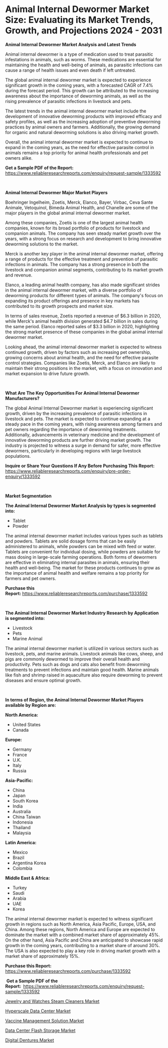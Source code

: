 <p><h1>Animal Internal Dewormer Market Size: Evaluating its Market Trends, Growth, and Projections 2024 - 2031</h1></p><p><strong>Animal Internal Dewormer Market Analysis and Latest Trends</strong></p>
<p><p>Animal internal dewormer is a type of medication used to treat parasitic infestations in animals, such as worms. These medications are essential for maintaining the health and well-being of animals, as parasitic infections can cause a range of health issues and even death if left untreated.</p><p>The global animal internal dewormer market is expected to experience significant growth in the coming years, with a forecasted CAGR of 7.4% during the forecast period. This growth can be attributed to the increasing awareness about the importance of deworming animals, as well as the rising prevalence of parasitic infections in livestock and pets.</p><p>The latest trends in the animal internal dewormer market include the development of innovative deworming products with improved efficacy and safety profiles, as well as the increasing adoption of preventive deworming practices by animal owners and farmers. Additionally, the growing demand for organic and natural deworming solutions is also driving market growth.</p><p>Overall, the animal internal dewormer market is expected to continue to expand in the coming years, as the need for effective parasite control in animals remains a top priority for animal health professionals and pet owners alike.</p></p>
<p><strong>Get a Sample PDF of the Report:&nbsp;</strong> <a href="https://www.reliableresearchreports.com/enquiry/request-sample/1333592">https://www.reliableresearchreports.com/enquiry/request-sample/1333592</a></p>
<p>&nbsp;</p>
<p><strong>Animal Internal Dewormer Major Market Players</strong></p>
<p><p>Boehringer Ingelheim, Zoetis, Merck, Elanco, Bayer, Virbac, Ceva Sante Animale, Vetoquinol, Bimeda Animal Health, and Chanelle are some of the major players in the global animal internal dewormer market. </p><p>Among these companies, Zoetis is one of the largest animal health companies, known for its broad portfolio of products for livestock and companion animals. The company has seen steady market growth over the years, with a strong focus on research and development to bring innovative deworming solutions to the market.</p><p>Merck is another key player in the animal internal dewormer market, offering a range of products for the effective treatment and prevention of parasitic infections in animals. The company has a strong presence in both the livestock and companion animal segments, contributing to its market growth and revenue.</p><p>Elanco, a leading animal health company, has also made significant strides in the animal internal dewormer market, with a diverse portfolio of deworming products for different types of animals. The company's focus on expanding its product offerings and presence in key markets has contributed to its growth prospects and market size.</p><p>In terms of sales revenue, Zoetis reported a revenue of $6.3 billion in 2020, while Merck's animal health division generated $4.7 billion in sales during the same period. Elanco reported sales of $3.3 billion in 2020, highlighting the strong market presence of these companies in the global animal internal dewormer market. </p><p>Looking ahead, the animal internal dewormer market is expected to witness continued growth, driven by factors such as increasing pet ownership, growing concerns about animal health, and the need for effective parasite control strategies. Companies like Zoetis, Merck, and Elanco are likely to maintain their strong positions in the market, with a focus on innovation and market expansion to drive future growth.</p></p>
<p>&nbsp;</p>
<p><strong>What Are The Key Opportunities For Animal Internal Dewormer Manufacturers?</strong></p>
<p><p>The global Animal Internal Dewormer market is experiencing significant growth, driven by the increasing prevalence of parasitic infections in livestock and pets. The market is expected to continue expanding at a steady pace in the coming years, with rising awareness among farmers and pet owners regarding the importance of deworming treatments. Additionally, advancements in veterinary medicine and the development of innovative deworming products are further driving market growth. The industry is projected to witness a surge in demand for safer, more effective dewormers, particularly in developing regions with large livestock populations.</p></p>
<p><strong>Inquire or Share Your Questions If Any Before Purchasing This Report:</strong> <a href="https://www.reliableresearchreports.com/enquiry/pre-order-enquiry/1333592">https://www.reliableresearchreports.com/enquiry/pre-order-enquiry/1333592</a></p>
<p>&nbsp;</p>
<p><strong>Market Segmentation</strong></p>
<p><strong>The Animal Internal Dewormer Market Analysis by types is segmented into:</strong></p>
<p><ul><li>Tablet</li><li>Powder</li></ul></p>
<p><p>The animal internal dewormer market includes various types such as tablets and powders. Tablets are solid dosage forms that can be easily administered to animals, while powders can be mixed with feed or water. Tablets are convenient for individual dosing, while powders are suitable for mass dosing in large-scale farming operations. Both forms of dewormers are effective in eliminating internal parasites in animals, ensuring their health and well-being. The market for these products continues to grow as the importance of animal health and welfare remains a top priority for farmers and pet owners.</p></p>
<p><strong>Purchase this Report:&nbsp;</strong><a href="https://www.reliableresearchreports.com/purchase/1333592">https://www.reliableresearchreports.com/purchase/1333592</a></p>
<p>&nbsp;</p>
<p><strong>The Animal Internal Dewormer Market Industry Research by Application is segmented into:</strong></p>
<p><ul><li>Livestock</li><li>Pets</li><li>Marine Animal</li></ul></p>
<p><p>The animal internal dewormer market is utilized in various sectors such as livestock, pets, and marine animals. Livestock animals like cows, sheep, and pigs are commonly dewormed to improve their overall health and productivity. Pets such as dogs and cats also benefit from deworming treatments to prevent infections and maintain good health. Marine animals like fish and shrimp raised in aquaculture also require deworming to prevent diseases and ensure optimal growth.</p></p>
<p>&nbsp;</p>
<p><strong>In terms of Region, the Animal Internal Dewormer Market Players available by Region are:</strong></p>
<p>
    <p> <strong> North America: </strong>
        <ul>
            <li>United States</li>
            <li>Canada</li>
        </ul>
        </p> 
    <p> <strong> Europe: </strong>
        <ul>
            <li>Germany</li>
            <li>France</li>
            <li>U.K.</li>
            <li>Italy</li>
            <li>Russia</li>
        </ul>
        </p> 
    <p> <strong> Asia-Pacific: </strong>
        <ul>
            <li>China</li>
            <li>Japan</li>
            <li>South Korea</li>
            <li>India</li>
            <li>Australia</li>
            <li>China Taiwan</li>
            <li>Indonesia</li>
            <li>Thailand</li>
            <li>Malaysia</li>
        </ul>
        </p> 
    <p> <strong> Latin America: </strong>
        <ul>
            <li>Mexico</li>
            <li>Brazil</li>
            <li>Argentina Korea</li>
            <li>Colombia</li>
        </ul>
        </p> 
    <p> <strong> Middle East & Africa: </strong>
        <ul>
            <li>Turkey</li>
            <li>Saudi</li>
            <li>Arabia</li>
            <li>UAE</li>
            <li>Korea</li>
        </ul>
    </p>
    </p>
<p><p>The animal internal dewormer market is expected to witness significant growth in regions such as North America, Asia Pacific, Europe, USA, and China. Among these regions, North America and Europe are expected to dominate the market with a combined market share of approximately 45%. On the other hand, Asia Pacific and China are anticipated to showcase rapid growth in the coming years, contributing to a market share of around 30%. The USA is also expected to play a key role in driving market growth with a market share of approximately 15%.</p></p>
<p><strong>Purchase this Report: </strong><a href="https://www.reliableresearchreports.com/purchase/1333592">https://www.reliableresearchreports.com/purchase/1333592</a></p>
<p>&nbsp;<strong>Get a Sample PDF of the Report:&nbsp;&nbsp;</strong><a href="https://www.reliableresearchreports.com/enquiry/request-sample/1333592">https://www.reliableresearchreports.com/enquiry/request-sample/1333592</a></p>
<p><strong></strong></p>
<p><p><a href="https://github.com/Sarissaschmalingtr6fz2739/Market-Research-Report-List-1/blob/main/jewelry-and-watches-steam-cleaners-market.md">Jewelry and Watches Steam Cleaners Market</a></p><p><a href="https://medium.com/@tedbernhard/hyperscale-data-center-market-competitive-analysis-market-trends-and-forecast-to-2031-30760191414e">Hyperscale Data Center Market</a></p><p><a href="https://medium.com/@tedbernhard/vaccine-management-solution-market-research-report-its-history-and-forecast-2024-to-2031-d18d0ece1da8">Vaccine Management Solution Market</a></p><p><a href="https://medium.com/@tedbernhard/data-center-flash-storage-market-comprehensive-assessment-by-type-application-and-geography-62332cca7737">Data Center Flash Storage Market</a></p><p><a href="https://medium.com/@tedbernhard/digital-dentures-market-share-evolution-and-market-growth-trends-2024-2031-c38c102be868">Digital Dentures Market</a></p></p>